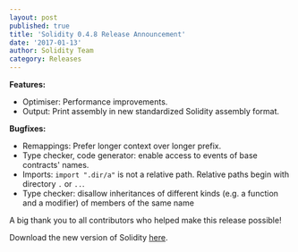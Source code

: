 ```yaml
---
layout: post
published: true
title: 'Solidity 0.4.8 Release Announcement'
date: '2017-01-13'
author: Solidity Team
category: Releases
---
```


**Features:**

- Optimiser: Performance improvements.
- Output: Print assembly in new standardized Solidity assembly format.

**Bugfixes:**

- Remappings: Prefer longer context over longer prefix.
- Type checker, code generator: enable access to events of base contracts'
  names.
- Imports: `import ".dir/a"` is not a relative path. Relative paths begin with
  directory `.` or `..`.
- Type checker: disallow inheritances of different kinds (e.g. a function and a
  modifier) of members of the same name

A big thank you to all contributors who helped make this release possible!

Download the new version of Solidity
[here](https://github.com/ethereum/solidity/releases/tag/v0.4.8).
